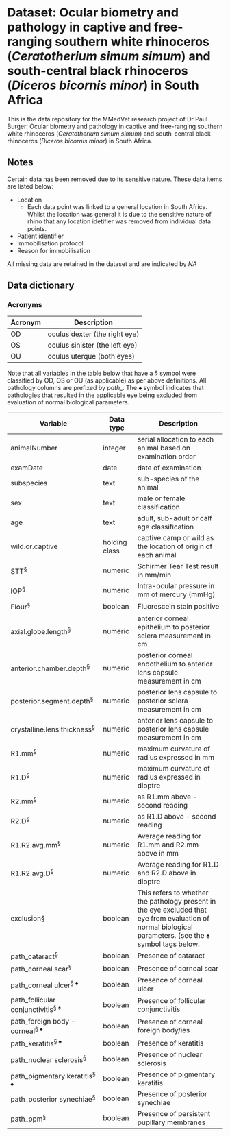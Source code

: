 # Dataset: Ocular biometry and pathology in captive and free-ranging southern white rhinoceros (*Ceratotherium simum simum*) and south-central black rhinoceros (*Diceros bicornis minor*) in South Africa

This is the data repository for the MMedVet research project of Dr Paul Burger: Ocular biometry and pathology in captive and free-ranging southern white rhinoceros (*Ceratotherium simum simum*) and south-central black rhinoceros (*Diceros bicornis minor*) in South Africa.

## Notes
Certain data has been removed due to its sensitive nature. These data items are listed below:
- Location
    - Each data point was linked to a general location in South Africa. Whilst the location was general it is due to the sensitive nature of rhino that any location idetifier was removed from individual data points.
- Patient identifier
- Immobilisation protocol
- Reason for immobilisation

All missing data are retained in the dataset and are indicated by *NA*

## Data dictionary
### Acronyms
| Acronym    | Description |
| -------- | ------- |
| OD  | oculus dexter (the right eye)    |
| OS |  oculus sinister (the left eye)    |
| OU |  oculus uterque (both eyes)     |

Note that all variables in the table below that have a &sect; symbol were classified by OD, OS or OU (as applicable) as per above definitions. All pathology columns are prefixed by *path_*. The &#9824; symbol indicates that pathologies that resulted in the applicable eye being excluded from evaluation of normal biological parameters. 

| Variable    | Data type |Description|
| -------- | ------- | -------  |
| animalNumber  | integer    | serial allocation to each animal based on examination order|
| examDate | date    | date of examination|
| subspecies    | text    | sub-species of the animal|
|sex| text| male or female classification|
|age| text| adult, sub-adult or calf age classification|
|wild.or.captive| holding class| captive camp or wild as the location of origin of each animal|
|STT<sup>&sect;</sup>|numeric|Schirmer Tear Test result in mm/min|
|IOP<sup>&sect;</sup>|numeric|Intra-ocular pressure in mm of mercury (mmHg)|
|Flour<sup>&sect;</sup>|boolean|Fluorescein stain positive|
|axial.globe.length<sup>&sect;</sup>|numeric|anterior corneal epithelium to posterior sclera measurement in cm|
|anterior.chamber.depth<sup>&sect;</sup>|numeric|posterior corneal endothelium to anterior lens capsule measurement in cm|
|posterior.segment.depth<sup>&sect;</sup>|numeric|posterior lens capsule to posterior sclera measurement in cm|
|crystalline.lens.thickness<sup>&sect;</sup>|numeric|anterior lens capsule to posterior lens capsule measurement in cm|
|R1.mm<sup>&sect;</sup>|numeric|maximum curvature of radius expressed in mm|
|R1.D<sup>&sect;</sup>|numeric|maximum curvature of radius expressed in dioptre|
|R2.mm<sup>&sect;</sup>|numeric|as R1.mm above - second reading|
|R2.D<sup>&sect;</sup>|numeric|as R1.D above - second reading|
|R1.R2.avg.mm<sup>&sect;</sup>|numeric|Average reading for R1.mm and R2.mm above in mm|
|R1.R2.avg.D<sup>&sect;</sup>|numeric|Average reading for R1.D and R2.D above in dioptre|
|exclusion&sect;|boolean|This refers to whether the pathology present in the eye excluded that eye from evaluation of normal biological parameters. (see the &#9824; symbol tags below.|
|path_cataract<sup>&sect;</sup>|boolean|Presence of cataract|
|path_corneal scar<sup>&sect;</sup>|boolean|Presence of corneal scar|
|path_corneal ulcer<sup>&sect; &#9824;</sup>|boolean|Presence of corneal ulcer|
|path_follicular conjunctivitis<sup>&sect; &#9824;</sup>|boolean|Presence of follicular conjunctivitis|
|path_foreign body - corneal<sup>&sect; &#9824;</sup>|boolean|Presence of corneal foreign body/ies|
|path_keratitis<sup>&sect; &#9824;</sup>|boolean|Presence of keratitis|
|path_nuclear sclerosis<sup>&sect;</sup>|boolean|Presence of nuclear sclerosis|
|path_pigmentary keratitis<sup>&sect; &#9824;</sup>|boolean|Presence of pigmentary keratitis|
|path_posterior synechiae<sup>&sect;</sup>|boolean|Presence of posterior synechiae|
|path_ppm<sup>&sect;</sup>|boolean|Presence of persistent pupillary membranes|



